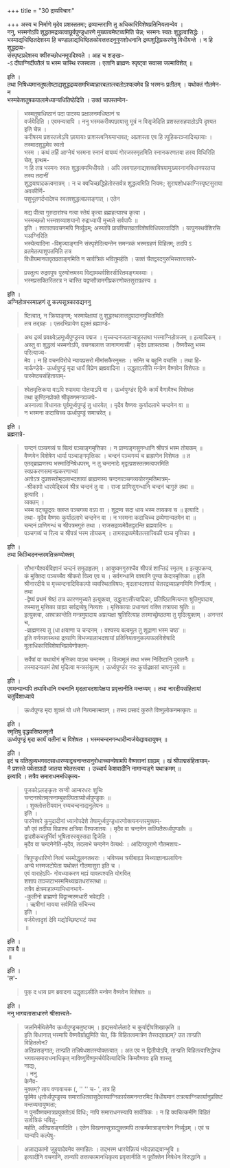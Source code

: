 +++
title = "30 द्रव्यविचारः"

+++
अस्य च निर्माणे मृदेव प्रशस्ततमा; द्रव्यान्तराणि तु अधिकारिविशेषप्रतिनियतान्येव ।  
ननु, भस्मनोऽपि शुद्धतमद्रव्यत्वाछूर्वपुण्ड्रधारणे मुख्यत्वमेष्टव्यमिति चेन्न; भस्मनः स्वतः शुद्धत्वासिद्धेः ।  
भस्माद्यधिष्ठितदेशस्य हि चण्डालाद्यधिष्ठितकोवत्तत्तदनुगुणशोधनानि द्रव्यशुद्धिप्रकरणेषु विधीयन्ते । न हि शुद्धद्रव्य-  
संस्पृष्टप्रदेशस्य क्वीरुच्छोधनमुपदिश्यते । आह च शङ्खः-  
-ऽ दीपाग्निर्दीपतैलं च भस्म चास्थि रजस्वला । एतानि ब्राह्मणः स्पृष्ट्वा सवासा जल्माविशेत् ॥

इति ।  
तथा निषिध्यमानतुषलोष्टाद्यशुद्धद्रव्यसमभिव्याहारबलात्स्वतोऽश्यत्वमेव हि भस्मनः प्रतीतम् । यथोक्तं गौतमेन- न  
भस्मकेशतुषकपालामेध्यान्यधितिष्ठेदिति । उक्तं चापस्तम्वेन-
> भस्मतुषाधिष्ठानं पदा पादस्य प्रक्षालनमधिष्ठानं च  
वर्जयेदिति । एवमन्यत्रापि । ननु 
> भस्मकरीक्पछायासु मूत्रं न विसृजेदिति प्रशस्तसहपाठोऽपि दृश्यत इति चेन्न ।  
करीषस्य प्रशस्तत्वेऽपि छायायाः प्राशस्त्वनियमाभावत्; अप्रशस्ता एव हि त्पुहिकरञ्जादिच्छायाः । तस्मादशुद्धमेव स्वतो  
भस्म । कथं तर्हि 
> आग्नेयं भस्मना स्नानं वायव्यं गोरजस्स्मृतमिति स्नानकरणतया तस्य विधिरिति चेत्, इत्थम-  
न हि तत्र भस्मनः स्वतः शुद्धत्वमभिधीयते । अपि त्ववगाहनाद्यशक्तविषयामुख्यस्नानविधानपरतया तस्य तदानीं  
शुद्धयापादकत्वमात्रम् । न च क्वचिच्छद्धिहेतोस्सर्वत्र शुद्धत्वमिति नियमः; सुरापशोधकाग्निस्पृष्टसुराया अवकीर्णि-  
पशुभूतगर्दभादेश्च स्वतश्शुद्धत्वप्रसङ्गात् । एतेन  

> मद्य पीत्वा गुरुदारांश्च गत्वा स्तेयं कृत्वा ब्रह्महत्याश्च कृत्वा ।  
भस्मच्छन्नो भस्मशय्याशयानो रुद्राध्यायी मुच्यते सर्वपापैः ॥  
इति । शातातपवचनमपि निर्व्यूढम्; अस्यापि प्रायश्चित्तव्रतविशेषविधिपरत्वादिति । यत्पुनरथर्वशिरसि भअग्निरिति  
भस्येत्यादिना -विमृज्याङ्गानि संस्पृशेदित्यन्तेन समन्त्रकं भस्मग्रहणं विहितम्; तदपि ऽ व्रतमेतत्पाशुपतमिति तत्र  
विधीयमानपावृतव्रताङ्गमिति न सार्वत्रिकं भवितुमर्हति । उक्तं चैतद्वरदगुरुभिस्तत्त्वसारे-  

> प्रस्तुत्य रुद्रवपुषः पुरुषोत्तमस्य विद्यामथर्वशिरसीरितमङ्गमस्याः ।  
भस्मप्रसक्तिरितरत्र न चास्ति यद्वप्सौत्रामगीप्रकरणोक्तसुराग्रहस्य ॥

इति ।  
अग्निहोत्रभस्मग्रहणं तु कल्पसूत्रकाराद्यननु
> ष्टित्वात्, न क्रियाङ्गम्; भस्मापेक्षायां तु शुद्धस्थलात्तदुपादानमुचितमिति  
तत्र तद्ग्रहः । एतदभिप्रायेण ह्युक्तं ब्रह्माण्डे-  

> अथ द्रव्यं प्रवक्ष्येऽहमूर्ध्वपुण्ड्रस्य पद्मज । मृच्चन्दनजलान्याहुस्तथा भस्माग्निहोत्रजम् ॥ इत्यादिकम् ।  
अस्तु वा शुद्धत्वं भस्मनोऽपि, वचनबलात्त जानाणनासी'। मृदेव प्रशस्ततमा । वैष्णवैस्तु भस्म परित्याज्य-  
मेव । न हि वचनविरोधे न्यायप्रसरो मीमांसकैरनुमतः । सन्ति च बहूनि वचांसि । तथा हि-  
मार्कण्डेये- 
> ऊर्ध्वपुण्ड्रं मृदा धार्यं विप्रेण ब्रह्मवादिना । 
> उद्धृताऽसीति मन्त्रेण वैष्णवेन विशेपतः ॥  
पारमेष्ठ्यसंहितायाम्-  

> श्वेतमृत्तिकया वाऽपि श्यामया पोतयाऽपि वा । ऊर्ध्वपुण्डंर द्विजैः कार्यं वैणावैश्च विशेषतः  
तथा कुण्ठिनप्रोक्ते श्रीकृष्णमन्त्रञ्जपे-  
अस्नात्वा विधानतः पूर्वमूर्ध्वपुण्ड्रं तु धारयेत् । मृदैव वैष्णवः कुर्यादलाभे चन्दनेन वा ॥  
न भस्मना कदाचिच्च ऊर्ध्वपुण्ड्रं समाचरेत् ॥

इति ।  
ब्रह्मरात्रे-
> चन्दनं पञ्चगव्यं च बिल्वं पञ्चाङ्गमृत्तिका । न प्राण्यङ्गसुगन्धानि श्रीपत्रं भस्म तोयकम् ॥  
वैष्णवेन विशेषेण धार्या पञ्चाङ्गमृत्तिका । चन्दनं पञ्चगव्यं च ब्राह्मणेन विशेषतः ॥ त  
एतद्ब्राह्मणस्य भस्मादिनिषेधपरम्, न तु चन्दनादेः मृद्वत्प्रशस्ततमत्वपरमिति स्वप्रकरणसमानप्रकरणाभ्यां  
अतोऽत्र दुप्रशस्तोमृदलाभदशायां ब्राह्मणस्य चन्दनपञ्चगव्ययोरनुमतिमात्रम्-  
-श्रीकामो धारयेद्बिस्वं श्रीत्र चन्दनं तु वा । राजा प्राणिसुगन्धानि चन्दनं चागुरुं तथा ॥  
इत्यादि ।  
व्यक्तम् ।  
भस्म वट्च्छूद्रयः क्लप्त पञ्चगव्य वऽप वा । शूद्रण्व सदा धाय भस्म तायकव च ॥ इत्यादि ।  
तथा- मृदैव वैष्णवः कुर्यादलाभे चन्दनेन वा । न भस्मना कदाचिच्च द्रव्येणान्यतमेन वा ॥  
चन्दनं प्राणिगन्धं च श्रीपत्रमगुरुं तथा । राजसद्रव्यमेवैतद्वदन्ति ब्रह्मवादिनः ॥  
पञ्चगव्यं च रिल्व च श्रीपत्रं भस्म तोयकम् । तामसद्रव्यमेवैतत्सात्त्विकी पञ्च मृत्तिका ॥

इति ।  
तथा किञ्चिदनन्तरमतिक्रम्योक्तम्  

> सौभाग्यैश्वर्यविज्ञानं चन्दनं समुदाहृतम् । आयुष्यमगुरुश्चैव श्रीपत्रं शान्तिदं स्मृतम् ॥ इत्युपक्रम्य,  
कं मुक्तिदा पञ्चच्चैव श्रीकरो विल्व एव च । सर्वगन्धानि वश्यानि पुण्या केदारमृत्तिका ॥ इति  
श्रीनारदीये च मृच्चन्दनादिविकल्पो व्यवस्थितविषयः; मृदलाभदशायां चेतरद्रव्यग्रहणमिणि निर्णीतम् । तथा  
-द्वेष्यं प्रथमं श्रेष्ठं तत्र कारणमुच्यते इत्युक्त्वा, 
> उद्धृताऽसीत्यादिका, 
> प्रतिष्ठितमित्यन्ता श्रुतिमुपादाय,  
तस्मात्तु मृत्तिका ग्राह्या सर्वद्रव्येषु नित्यशः । मृत्तिकायाः प्रधानत्वं वक्ति तत्रापरा श्रुतिः ॥  
इत्युक्त्वा, 
> अश्वक्रान्तेति मन्त्रमुपादाय अप्रत्यक्षा श्रुतिरित्याह तस्माच्छ्रेष्ठतमा तु मृदित्युक्तम् । अनन्तरं च,  
-ब्राह्मणस्य तु (धा क्षयाणा च चन्दनम् । वश्यस्य बल्वमूल तु शूद्राणा भस्म चष्ठ' ॥  
इति वर्णव्यवस्थथा द्रव्याणि विभज्यालाभदशायां प्रतिनियतानुकल्पफलविशेषादि मूलाधिकारिविशेषाभिप्रायेणोक्तम्-  

> सर्वेषां वा यथायोगं मृत्तिका वाऽथ चन्दनम् । विल्वमूलं तथा भस्म निर्दिष्टानि पुरातनैः ॥  
तस्मादन्यतमं तेषां मृदित्वा मन्त्रसंयुतम् । ऊर्ध्वपुण्डंर नरः कुर्याद्रक्षसां चापनुत्तये ॥

इति ।  
एवमन्यान्यपि तथाविधानि वचनानि मृदलाभदशापेक्षया प्रवृत्तानीति मन्तव्यम् । तथा नारदीयसंहितायां चतुर्विशाध्याये  

> ऊर्ध्वपुण्ड मृदा शुक्लं यो धत्ते नित्यमात्मवान् । तस्य प्रसादं कुरुते विष्णुलोकनमत्कृतः ॥

इति ।  
स्मृतिषु वृद्धवसिष्ठस्मृतौ  
ऊर्ध्वपुण्ड्रं मृदा कार्यं यतीनां च विशेषतः । भस्मचन्दनगन्धादीन्वर्जयेद्यावदायुषम् ॥

इति ।  
इदं च यतितुल्यभगवदसाधारण्याद्वचनान्तरानुरोधाच्चान्येषामपि वैष्णवानां ग्राह्यम् । खं श्रीपाद्मसंहितायाम्-  
नै प्रशस्ते पर्वताग्रादौ जातया श्वेतस्त्वया । उच्चार्य केशवादीनि नामान्यङ्गे यथाक्रमम् ॥  
इत्यादि । तत्रैव समाराधनमधिकृत्य-  

> पूजकोऽलङ्कृतः स्रग्वी आम्बरधरः शुचिः  
चन्दनश्वेतमृत्स्नाम्बुकल्पिताग्र्योर्ध्वपुण्ड्रकः ॥  
। शुक्लोत्तरीयवान् रम्यचन्दनाद्यनुलेपनः ॥  
इति ।  
पारमेश्वरे कुमुदादीनां ध्यानोपदेशे तेषामूर्ध्वपुण्ड्रधारणोक्त्यनन्तरमुक्तम्-  
ङौ एवं तदीया विप्राश्च क्षत्रिया वैश्यजातयः । मृदैव वा चन्दनेन कल्पितैरूर्ध्वपुण्डकैः ॥  
द्वादशैकचतुर्भिर्वा भूषितास्स्युस्सदा द्विजेति ।  
मृदैव वा चन्दनेनेति-मृदैव, तदलाभे चन्दनेन वेत्यर्थः । आदित्यपुराणे गौतमशापः-  

> त्रिपुण्ड्रधारिणो नित्यं भस्मोद्धूलनतथराः । भविष्यथ त्रयीबाह्या मिथ्याज्ञानप्रलापिनः  
अन्ये भस्मजटोपेता यथोक्तं गौतमासुरा इति च ।  
एवं वाराहेऽपि-
> गोवध्याकरण मह्यं यावत्पश्यति योगवित्  
शशाप ताञ्जटाभस्ममिथ्याव्रतधरांस्तथा ॥  
तत्रैव क्षेत्रमाहात्म्याभिधानभागे-  
-कुलीनो ब्राह्मणो विद्वान्मस्मधारी भवेद्यदि ।  
। ऋषीणां मायया सर्वमिति संचिन्त्य  
इति ।  
वर्जयेत्तादृशं देवि मद्योच्छिष्टघटं यथा  
॥

इति ।  
तत्र वै ॥  
॥

इति ।  
'ल'-
> पुक् द धाय प्रण ब्रवादना 
> उद्धृताऽसीति मन्त्रेण वैष्णवेन विशेषतः ॥

इति ।  
ननु भागवतासाधारणे श्रीसात्त्वते-  

> जलनिर्मथितेनैव ऊर्ध्वपुण्ड्रचतुष्टयम् । हृद्यसयोर्ललाटे च कुर्याद्दीपशिखाकृति ॥  
इति विधानात् भस्मापि वैष्णवैर्ग्राह्युमिति चेत्, किं विहितत्वमात्रेण तैस्तद्ग्राह्यम्? उत तान्प्रति विहितत्वेन?  
अतिप्रसङ्गात्; तान्प्रति तन्निषेधशतस्योक्तत्वात् । अत एव न द्वितीयोऽपि, तान्प्रति विहितत्वासिद्धेश्च  
भगवत्समाराधनाधिकृत् 
> नाविष्णुर्विष्णुमर्चयेदित्यादिभिः किमवैष्णवः इति शास्तु  
नाद्यः,  
। ननु  
केनैव-  
मुक्तम्? ताय वणावाचक (, '' '' च- ', तत्र हि  
पूर्वमेव धृतोर्ध्वपुण्ड्रस्य समाराधितवासुदेवस्याग्निकार्यसमनन्तरमिदं विधीयमानं तत्रत्याग्निकार्यानुप्रविष्टं मन्तव्यमायुष्मता;  
न पुनर्वैष्णवमात्रप्रयुक्तोऽयं विधिः; नापि समाराधनस्यापि सार्वत्रिकः । न हि क्वचित्कर्मणि विहितं सार्वत्रिकं भवितु-  
मर्हति, अतिप्रसङ्गादिति । एतेन विखनस्सूत्राद्युक्तमपि तत्कर्ममात्राङ्गत्वेन निर्व्यूढम् । एवं च यान्यपि कल्पेषु-  

> अन्नाद्यकामो जुहुयादेवमेव समाहितः । तद्भस्म धारयेन्नित्यं भवेदन्नाद्यवान्भुवि ॥  
इत्यादीनि वचनानि, तान्यपि तत्तत्कामानधिकृत्य प्रवृत्तानीति न पूर्वोक्तेन निषेधेन विरुद्धानि ॥